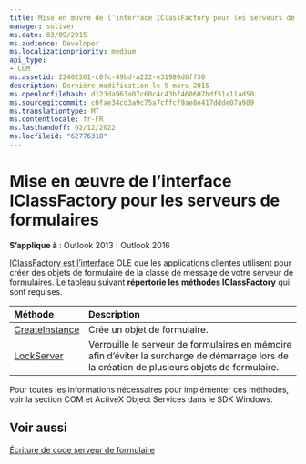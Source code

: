 ```yaml
---
title: Mise en œuvre de l’interface IClassFactory pour les serveurs de formulaires
manager: soliver
ms.date: 03/09/2015
ms.audience: Developer
ms.localizationpriority: medium
api_type:
- COM
ms.assetid: 22402261-c0fc-49bd-a222-e31989d6ff30
description: Dernière modification le 9 mars 2015
ms.openlocfilehash: d123da963a07c60c4c43bf460607bdf51a11ad50
ms.sourcegitcommit: c0fae34cd3a9c75a7cffcf9ae8e417ddde07a989
ms.translationtype: MT
ms.contentlocale: fr-FR
ms.lasthandoff: 02/12/2022
ms.locfileid: "62776318"
---
```

# <a name="implementing-the-iclassfactory-interface-for-form-servers"></a>Mise en œuvre de l’interface IClassFactory pour les serveurs de formulaires

  
  
**S’applique à** : Outlook 2013 | Outlook 2016 
  
[IClassFactory est l’interface](https://msdn.microsoft.com/library/ms694364%28VS.85%29.aspx) OLE que les applications clientes utilisent pour créer des objets de formulaire de la classe de message de votre serveur de formulaires. Le tableau suivant **répertorie les méthodes IClassFactory** qui sont requises. 
  
|**Méthode**|**Description**|
|:-----|:-----|
|[CreateInstance](https://msdn.microsoft.com/library/ms682215%28v=VS.85%29.aspx) <br/> |Crée un objet de formulaire. |
|[LockServer](https://msdn.microsoft.com/library/ms682332%28v=VS.85%29.aspx) <br/> |Verrouille le serveur de formulaires en mémoire afin d’éviter la surcharge de démarrage lors de la création de plusieurs objets de formulaire. |
   
Pour toutes les informations nécessaires pour implémenter ces méthodes, voir la section COM et ActiveX Object Services dans le SDK Windows.
  
## <a name="see-also"></a>Voir aussi



[Écriture de code serveur de formulaire](writing-form-server-code.md)


